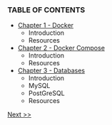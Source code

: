 ### TABLE OF CONTENTS

* [Chapter 1 - Docker](010-chapter-01.md)
  * Introduction
  * Resources
* [Chapter 2 - Docker Compose](020-chapter-02.md)
  * Introduction
  * Resources
* [Chapter 3 - Databases](020-chapter-02.md)
  * Introduction
  * MySQL
  * PostGreSQL
  * Resources

[Next >>](010-chapter-01.md)
